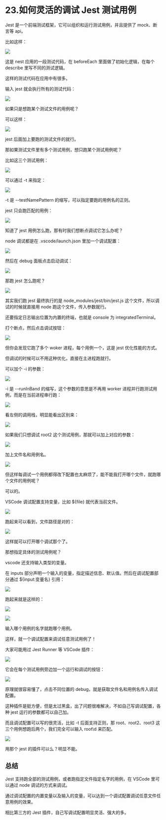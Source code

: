 # 23.如何灵活的调试 Jest 测试用例

Jest 是一个前端测试框架，它可以组织和运行测试用例，并且提供了 mock、断言等 api。

比如这样：

![](./images/50ad2d96ec48e716d2efe4c1993fb985.webp )

这是 nest 应用的一段测试代码，在 beforeEach 里面做了初始化逻辑，在每个 describe 里写不同的测试逻辑。

这样的测试代码在应用中有很多。

输入 jest 就会执行所有的测试代码：

![](./images/406357a8ea3fdba16541fc625a358fbe.webp )

如果只是想跑某个测试文件的用例呢？

可以这样：

![](./images/a124588342512dae5ab8d93cee93a5b5.webp )

jest 后面加上要跑的测试文件的就行。

那如果测试文件里有多个测试用例，想只跑某个测试用例呢？

比如这三个测试用例：

![](./images/dd86a9ba29120bcf25b9336f5fd9b669.webp )

可以通过 -t 来指定：

![](./images/7ae70701c34c376ad269e9365a0626d9.webp )

-t 是 --testNamePattern 的缩写，可以指定要跑的用例名的正则。

jest 只会跑匹配的用例：

![](./images/d811eb8404d64d930303b78391cd7028.webp )

知道了 jest 用例怎么跑，那有时我们想断点调试它怎么办呢？

node 调试都是在 .vscode/launch.json 里加一个调试配置：

![](./images/7cb06b763ddfadaeb37c3817c7d4ebb8.webp )

然后在 debug 面板点击启动调试：

![](./images/581bc6b04754ee9e85a0886e0c0803b8.webp )

那跑 jest 怎么跑呢？

![](./images/d6d60a13399f9dc5ae8848e3f44c0220.webp )

其实我们跑 jest 最终执行的是 node_modules/jest/bin/jest.js 这个文件，所以调试的时候就直接用 node 跑这个文件，传入参数就行。

还要指定日志输出位置为内置的终端，也就是 console 为 integratedTerminal。

打个断点，然后点击调试按钮：

![](./images/fcf660c56359ef1248dcd3f2059946e8.webp )

但你会发现它跑了多个 woker 进程，每个用例一个，这是 jest 优化性能的方式。

但调试的时候可以不用这种优化，直接在主进程跑就行。

可以加个 -i 的参数：

![](./images/597e426ef608a8da98363f0f460d53e3.webp )

-i 是 --runInBand 的缩写，这个参数的意思是不再用 worker 进程并行跑测试用例，而是在当前进程串行跑：

![](./images/33ed4b0ff96cc22ba90dc59b30db58c0.webp )

看左侧的调用栈，明显能看出区别来：

![](./images/bc7869467e1aea35028be7217dda5633.webp )

如果我们只想调试 root2 这个测试用例，那就可以加上对应的参数：

![](./images/b8119ee013130db0a3c8bbce31796546.webp )

加上文件名和用例名。

![](./images/fc5ea4765556daad811ec70c2580e068.webp )

但这样每调试一个用例都得改下配置也太麻烦了，能不能我打开哪个文件，就跑哪个文件的用例呢？

可以的。

VSCode 调试配置支持变量，比如 \${file} 就代表当前文件。

![](./images/59ecc91df8a99030a08e969d82d2a138.webp )

跑起来可以看到，文件路径是对的：

![](./images/0b29d0e7932a29dd60b80b9dbc0dacf5.webp )

这样就可以打开哪个调试那个了。

那想指定具体的测试用例呢？

vscode 还支持输入类型的变量。

在 inputs 部分声明一个输入的变量，指定描述信息、默认值。然后在调试配置部分通过 \${input:变量名} 引用：

![](./images/c6b5080e2144cdcbbf62844007b310f5.webp )

跑起来就是这样的：

![](./images/de2d458e27d7a71b62e8593d15de14c8.webp )

![](./images/17d02eb2f27e0c9c1237e07e3ce8fe85.webp )

输入哪个用例的名字就跑哪个用例。

这样，就一个调试配置来调试任意测试用例了！

大家可能用过 Jest Runner 等 VSCode 插件：

![](./images/a8869d1e2c36cbaf2f7d2b00324a9148.webp )

它会在每个测试用例旁边加一个运行和调试的按钮：

![](./images/1fee7717f1193289f98ba50f24e07aa1.webp )

原理就很容易懂了，点击不同位置的 debug，就是获取文件名和用例名传入调试配置。

这种插件是挺方便，但是太过黑盒，出了问题很难解决，不如自己写调试配置，各种 jest 运行的参数都可以自己加。

而且调试配置可以写的很灵活，比如 -t 后面支持正则，那 root、root2、root3 这三个用例想跑后两个，我们完全可以输入 root\d 来匹配。

![](./images/cab4305ee915e764f65637a758d07869.webp )

用那个 jest 的插件可以么？明显不能。

## 总结

Jest 支持跑全部的测试用例，或者跑指定文件指定名字的用例，在 VSCode 里可以通过 node 调试的方式来调试。

通过调试配置的内置变量以及输入的变量，可以达到一个调试配置调试任意文件任意用例的效果。

相比第三方的 Jest 插件，自己写调试配置明显灵活、强大的多。
